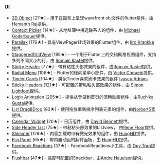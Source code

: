 
### UI

- [3D Object](https://github.com/hemanthrajv/flutter_3d_obj) [27★] - 用于在画布上呈现wavefront obj文件的flutter组件，由 [Hemanth Raj](https://www.linkedin.com/in/hemanthrajv)提供。
- [Contact Picker](https://github.com/goderbauer/contact_picker) [14★] - 从地址簿中挑选联系人的组件，由 [Michael Goderbauer](https://github.com/goderbauer)提供。
- [Parallax](https://github.com/FlutterRocks/page-transformer) [176★] - 具有ViewPager转场效果的Flutter组件，由 [Iiro Krankka](https://github.com/roughike)提供。
- [StaggeredGridView](https://github.com/letsar/flutter_staggered_grid_view) [195★] - 一个用于Flutter上的交错网格视图组件，支持多列不同大小的行，由 [Romain Rastel](https://github.com/letsar)提供。
- [Sticky Header](https://github.com/letsar/flutter_sticky_header) [77★] - 带有粘性头部效果的组件，由[Romain Rastel](https://github.com/letsar)提供。
- [Radial Menu](https://github.com/xqwzts/flutter_radial_menu) [106★] - Flutter的径向菜单小部件，由 [Victor Choueiri](https://github.com/xqwzts)提供。
- [Tinder Cards](https://github.com/Ivaskuu/tinder_cards) [104★] - 类似Tinder喜欢刷卡效果的组件 [Ivascu Adrian](https://github.com/Ivaskuu)。
- [Sticky Headers](https://github.com/slightfoot/flutter_sticky_headers) [121★] - 可配置的带粘粘头部效果的组件，由 [Simon Lightfoot](http://www.devangels.london/)提供。
- [Login Animation](https://github.com/GeekyAnts/flutter-login-home-animation) [205★] - 提供从登录到首页的流畅动画组件，由[Ruchika Gupta](https://github.com/geekruchika)提供。
- [List Drag&Drop](https://github.com/Norbert515/flutter_list_drag_and_drop) [83★] - 使用拖放重新排序列表元素的组件，由[Norbert515](https://github.com/Norbert515)提供。
- [Calendar Widget](https://github.com/pinkfish/flutter_calendar) [20★] - 日历组件，由 [David Bennett](https://github.com/pinkfish)提供。
- [Side Header List](https://github.com/renefloor/side_header_list_view) [75★] - 带粘粘头部效果的Listview， 由[Rene Floor](https://github.com/renefloor)提供。
- [Shimmer](https://github.com/hnvn/flutter_shimmer) [129★] - 内容加载时带有微光效果的组件，由 [HungHD](https://github.com/hnvn)提供。
- [Flip Panel](https://github.com/hnvn/flutter_flip_panel) [65★] - 带内置动画的翻转面板，由 [HungHD](https://github.com/hnvn)提供。
- [Facebook Reactions](https://github.com/duytq94/facebook-reaction-animation) [37★] - FacebookReactions小工具，由 [Duy Tran](https://github.com/duytq94)提供。
- [Flushbar](https://github.com/AndreHaueisen/flushbar) [47★] - 高度可配置的Snackbar，由[Andre Haueisen](https://github.com/AndreHaueisen)提供。
